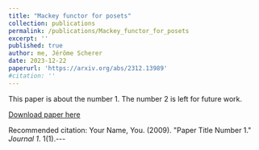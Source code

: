 ```yaml
---
title: "Mackey functor for posets"
collection: publications
permalink: /publications/Mackey_functor_for_posets
excerpt: ''
published: true
author: me, Jérôme Scherer
date: 2023-12-22
paperurl: 'https://arxiv.org/abs/2312.13989'
#citation: ''
---
```


This paper is about the number 1. The number 2 is left for future work.

[Download paper here](http://academicpages.github.io/files/paper1.pdf)

Recommended citation: Your Name, You. (2009). "Paper Title Number 1." <i>Journal 1</i>. 1(1).---
